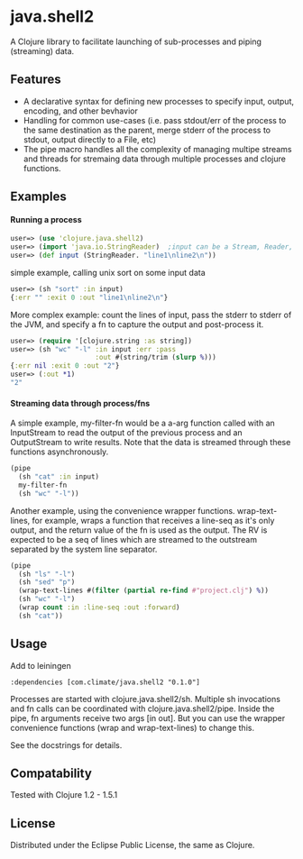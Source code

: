 # java.shell2

A Clojure library to facilitate launching of sub-processes and piping (streaming) data.

## Features

* A declarative syntax for defining new processes to specify input, output, encoding, and other bevhavior
* Handling for common use-cases (i.e. pass stdout/err of the process to the same destination as the parent, merge stderr of the process to stdout, output directly to a File, etc)
* The pipe macro handles all the complexity of managing multipe streams and threads for stremaing data
through multiple processes and clojure functions.

## Examples

#### Running a process

```clojure
user=> (use 'clojure.java.shell2)
user=> (import 'java.io.StringReader)  ;input can be a Stream, Reader, File, byte[] or String
user=> (def input (StringReader. "line1\nline2\n"))
```

simple example, calling unix sort on some input data
```clojure
user=> (sh "sort" :in input)
{:err "" :exit 0 :out "line1\nline2\n"}
```

More complex example: count the lines of input, pass the stderr to stderr
of the JVM, and specify a fn to capture the output and post-process it.
```clojure
user=> (require '[clojure.string :as string])
user=> (sh "wc" "-l" :in input :err :pass
                     :out #(string/trim (slurp %)))
{:err nil :exit 0 :out "2"}
user=> (:out *1)
"2"
```

#### Streaming data through process/fns

A simple example, my-filter-fn would be a a-arg function called with an
InputStream to read the output of the previous process and an OutputStream
to write results.  Note that the data is streamed through these functions
asynchronously.
```clojure
(pipe
  (sh "cat" :in input)
  my-filter-fn
  (sh "wc" "-l"))
```

Another example, using the convenience wrapper functions.  wrap-text-lines,
for example, wraps a function that receives a line-seq as it's only output,
and the return value of the fn is used as the output.  The RV is expected
to be a seq of lines which are streamed to the outstream separated by the
system line separator.
```clojure
(pipe
  (sh "ls" "-l")
  (sh "sed" "p")
  (wrap-text-lines #(filter (partial re-find #"project.clj") %))
  (sh "wc" "-l")
  (wrap count :in :line-seq :out :forward)
  (sh "cat"))
```

## Usage

Add to leiningen 

`:dependencies [com.climate/java.shell2 "0.1.0"]`

Processes are started with clojure.java.shell2/sh.  Multiple sh invocations
and fn calls can be coordinated with clojure.java.shell2/pipe.  Inside the
pipe, fn arguments receive two args [in out].  But you can use the wrapper
convenience functions (wrap and wrap-text-lines) to change this.

See the docstrings for details.


## Compatability

Tested with Clojure 1.2 - 1.5.1

## License

Distributed under the Eclipse Public License, the same as Clojure.

